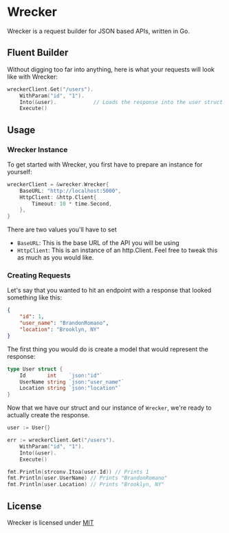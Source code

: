 # Wrecker

Wrecker is a request builder for JSON based APIs, written in Go.

## Fluent Builder

Without digging too far into anything, here is what your requests will look like with Wrecker:

```go
wreckerClient.Get("/users").
    WithParam("id", "1").
    Into(&user).            // Loads the response into the user struct
    Execute()
```

## Usage

### Wrecker Instance

To get started with Wrecker, you first have to prepare an instance for yourself:

```go
wreckerClient = &wrecker.Wrecker{
    BaseURL: "http://localhost:5000",
    HttpClient: &http.Client{
        Timeout: 10 * time.Second,
    },
}
```

There are two values you'll have to set

- `BaseURL`: This is the base URL of the API you will be using
- `HttpClient`: This is an instance of an http.Client.  Feel free to tweak this as much as you would like.

### Creating Requests

Let's say that you wanted to hit an endpoint with a response that looked something like this:

```json
{
    "id": 1,
    "user_name": "BrandonRomano",
    "location": "Brooklyn, NY"
}
```

The first thing you would do is create a model that would represent the response:

```go
type User struct {
    Id       int    `json:"id"`
    UserName string `json:"user_name"`
    Location string `json:"location"`
}
```

Now that we have our struct and our instance of `Wrecker`, we're ready to actually create the response.

```go
user := User{}

err := wreckerClient.Get("/users").
    WithParam("id", "1").
    Into(&user).
    Execute()

fmt.Println(strconv.Itoa(user.Id)) // Prints 1
fmt.Println(user.UserName) // Prints "BrandonRomano"
fmt.Println(user.Location) // Prints "Brooklyn, NY"
```

## License

Wrecker is licensed under [MIT](LICENSE.md)
